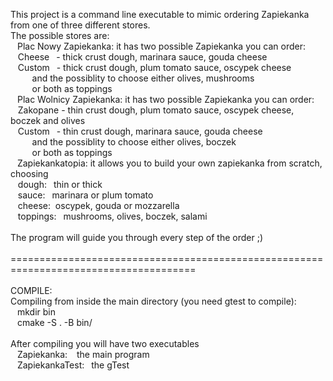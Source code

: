 This project is a command line executable to mimic ordering Zapiekanka from one of three different stores. <br/> 
The possible stores are: <br/> 
&nbsp;&ensp;Plac Nowy Zapiekanka: it has two possible Zapiekanka you can order: <br/> 
&nbsp;&nbsp;&nbsp;Cheese&nbsp;&ensp;- thick crust dough, marinara sauce, gouda cheese <br/> 
&nbsp;&nbsp;&nbsp;Custom&nbsp;&ensp;- thick crust dough, plum tomato sauce, oscypek cheese&ensp;<br/> 
&nbsp;&nbsp;&nbsp;&nbsp;&nbsp;&nbsp;&nbsp;&ensp;and the possiblity to choose either olives, mushrooms&ensp;<br/> 
&nbsp;&nbsp;&nbsp;&nbsp;&nbsp;&nbsp;&nbsp;&ensp;or both as toppings <br/> 
&nbsp;&ensp;Plac Wolnicy Zapiekanka: it has two possible Zapiekanka you can order: <br/> 
&nbsp;&nbsp;&nbsp;Zakopane&nbsp;- thin crust dough, plum tomato sauce, oscypek cheese, boczek and olives <br/> 
&nbsp;&nbsp;&nbsp;Custom&nbsp;&ensp;- thin crust dough, marinara sauce, gouda cheese&ensp;<br/> 
&nbsp;&nbsp;&nbsp;&nbsp;&nbsp;&nbsp;&nbsp;&ensp;and the possiblity to choose either olives, boczek&ensp;<br/> 
&nbsp;&nbsp;&nbsp;&nbsp;&nbsp;&nbsp;&nbsp;&ensp;or both as toppings <br/> 
&nbsp;&ensp;Zapiekankatopia: it allows you to build your own zapiekanka from scratch, choosing <br/> 
&nbsp;&nbsp;&nbsp;dough:&nbsp;&ensp;thin or thick <br/> 
&nbsp;&nbsp;&nbsp;sauce:&nbsp;&ensp;marinara or plum tomato <br/> 
&nbsp;&nbsp;&nbsp;cheese:&nbsp; oscypek, gouda or mozzarella <br/> 
&nbsp;&nbsp;&nbsp;toppings:&ensp; mushrooms, olives, boczek, salami <br/> 
 <br/> 
The program will guide you through every step of the order ;)&ensp;<br/> 
&nbsp;&nbsp;&nbsp; <br/> 
====================================================================================== <br/> 
 <br/> 
COMPILE: <br/> 
Compiling from inside the main directory (you need gtest to compile): <br/> 
&nbsp;&ensp;mkdir bin <br/> 
&nbsp;&ensp;cmake -S . -B bin/ <br/> 
&nbsp;&ensp; <br/> 
After compiling you will have two executables <br/> 
&nbsp;&ensp;Zapiekanka:&nbsp;&ensp; the main program <br/> 
&nbsp;&ensp;ZapiekankaTest:&ensp; the gTest 
